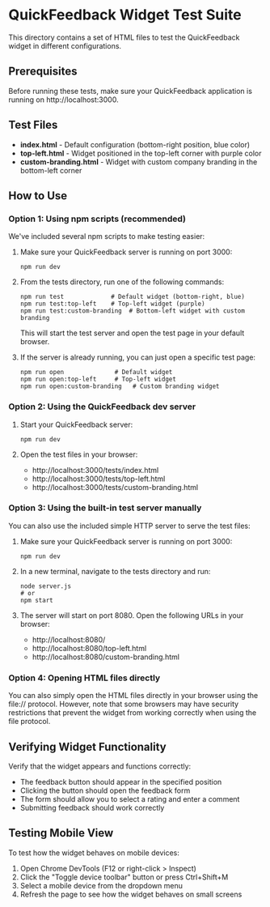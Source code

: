 # QuickFeedback Widget Test Suite

This directory contains a set of HTML files to test the QuickFeedback widget in different configurations.

## Prerequisites

Before running these tests, make sure your QuickFeedback application is running on http://localhost:3000.

## Test Files

- **index.html** - Default configuration (bottom-right position, blue color)
- **top-left.html** - Widget positioned in the top-left corner with purple color
- **custom-branding.html** - Widget with custom company branding in the bottom-left corner

## How to Use

### Option 1: Using npm scripts (recommended)

We've included several npm scripts to make testing easier:

1. Make sure your QuickFeedback server is running on port 3000:
   ```
   npm run dev
   ```

2. From the tests directory, run one of the following commands:
   ```
   npm run test             # Default widget (bottom-right, blue)
   npm run test:top-left    # Top-left widget (purple)
   npm run test:custom-branding  # Bottom-left widget with custom branding
   ```

   This will start the test server and open the test page in your default browser.

3. If the server is already running, you can just open a specific test page:
   ```
   npm run open              # Default widget
   npm run open:top-left     # Top-left widget
   npm run open:custom-branding   # Custom branding widget
   ```

### Option 2: Using the QuickFeedback dev server

1. Start your QuickFeedback server:
   ```
   npm run dev
   ```

2. Open the test files in your browser:
   - http://localhost:3000/tests/index.html
   - http://localhost:3000/tests/top-left.html 
   - http://localhost:3000/tests/custom-branding.html

### Option 3: Using the built-in test server manually

You can also use the included simple HTTP server to serve the test files:

1. Make sure your QuickFeedback server is running on port 3000:
   ```
   npm run dev
   ```

2. In a new terminal, navigate to the tests directory and run:
   ```
   node server.js
   # or 
   npm start
   ```

3. The server will start on port 8080. Open the following URLs in your browser:
   - http://localhost:8080/
   - http://localhost:8080/top-left.html
   - http://localhost:8080/custom-branding.html

### Option 4: Opening HTML files directly

You can also simply open the HTML files directly in your browser using the file:// protocol.
However, note that some browsers may have security restrictions that prevent the widget from working correctly when using the file protocol.

## Verifying Widget Functionality

Verify that the widget appears and functions correctly:
- The feedback button should appear in the specified position
- Clicking the button should open the feedback form
- The form should allow you to select a rating and enter a comment
- Submitting feedback should work correctly

## Testing Mobile View

To test how the widget behaves on mobile devices:

1. Open Chrome DevTools (F12 or right-click > Inspect)
2. Click the "Toggle device toolbar" button or press Ctrl+Shift+M
3. Select a mobile device from the dropdown menu
4. Refresh the page to see how the widget behaves on small screens 